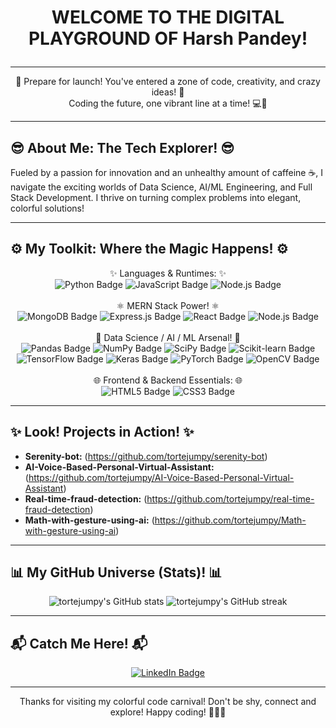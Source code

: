 # <p align="center"> **WELCOME TO THE DIGITAL PLAYGROUND OF Harsh Pandey!** </p>

---

<p align="center">
  🌟 Prepare for launch! You've entered a zone of code, creativity, and crazy ideas! 🚀
  <br>
  Coding the future, one vibrant line at a time! 💻🎨
</p>

---

## 😎 **About Me: The Tech Explorer!** 😎

<p>
  Fueled by a passion for innovation and an unhealthy amount of caffeine ☕, I navigate the exciting worlds of Data Science, AI/ML Engineering, and Full Stack Development. I thrive on turning complex problems into elegant, colorful solutions!
</p>

---

## ⚙️ **My Toolkit: Where the Magic Happens!** ⚙️

<p align="center">
  ✨ Languages & Runtimes: ✨
  <br>
  <img src="https://img.shields.io/badge/Python-3776AB?style=for-the-badge&logo=python&logoColor=white" alt="Python Badge"/>
  <img src="https://img.shields.io/badge/JavaScript-F7DF1E?style=for-the-badge&logo=javascript&logoColor=black" alt="JavaScript Badge"/>
  <img src="https://img.shields.io/badge/Node.js-339933?style=for-the-badge&logo=node.js&logoColor=white" alt="Node.js Badge"/>
  <br>
  <br>
  ⚛️ MERN Stack Power! ⚛️
  <br>
  <img src="https://img.shields.io/badge/MongoDB-47A248?style=for-the-badge&logo=mongodb&logoColor=white" alt="MongoDB Badge"/>
  <img src="https://img.shields.io/badge/Express.js-000000?style=for-the-badge&logo=express&logoColor=white" alt="Express.js Badge"/>
  <img src="https://img.shields.io/badge/React-61DAFB?style=for-the-badge&logo=react&logoColor=black" alt="React Badge"/>
  <img src="https://img.shields.io/badge/Node.js-339933?style=for-the-badge&logo=node.js&logoColor=white" alt="Node.js Badge"/>
  <br>
  <br>
  🧠 Data Science / AI / ML Arsenal! 🧠
  <br>
  <img src="https://img.shields.io/badge/Pandas-150458?style=for-the-badge&logo=pandas&logoColor=white" alt="Pandas Badge"/>
  <img src="https://img.shields.io/badge/NumPy-013243?style=for-the-badge&logo=numpy&logoColor=white" alt="NumPy Badge"/>
  <img src="https://img.shields.io/badge/SciPy-8F009F?style=for-the-badge&logo=scipy&logoColor=white" alt="SciPy Badge"/>
  <img src="https://img.shields.io/badge/Scikit--learn-F7931E?style=for-the-badge&logo=scikit-learn&logoColor=white" alt="Scikit-learn Badge"/>
  <img src="https://img.shields.io/badge/TensorFlow-FF6F00?style=for-the-badge&logo=tensorflow&logoColor=white" alt="TensorFlow Badge"/>
  <img src="https://img.shields.io/badge/Keras-D00000?style=for-the-badge&logo=keras&logoColor=white" alt="Keras Badge"/>
  <img src="https://img.shields.io/badge/PyTorch-EE4C2C?style=for-the-badge&logo=pytorch&logoColor=white" alt="PyTorch Badge"/>
  <img src="https://img.shields.io/badge/OpenCV-5C3EE8?style=for-the-badge&logo=opencv&logoColor=white" alt="OpenCV Badge"/>
  <!-- Add more specific AI/ML/Data Science tools like NLTK, spaCy, etc. if you use them -->
  <br>
  <br>
  🌐 Frontend & Backend Essentials: 🌐
  <br>
   <img src="https://img.shields.io/badge/HTML5-E34F26?style=for-the-badge&logo=html5&logoColor=white" alt="HTML5 Badge"/>
  <img src="https://img.shields.io/badge/CSS3-1572B6?style=for-the-badge&logo=css3&logoColor=white" alt="CSS3 Badge"/>
  <!-- Add other relevant technologies like SQL, Docker, Git, etc. -->
</p>

---

## ✨ **Look! Projects in Action!** ✨

*   **Serenity-bot:** (https://github.com/tortejumpy/serenity-bot)
*   **AI-Voice-Based-Personal-Virtual-Assistant:** (https://github.com/tortejumpy/AI-Voice-Based-Personal-Virtual-Assistant) 
*   **Real-time-fraud-detection:** (https://github.com/tortejumpy/real-time-fraud-detection) 
*   **Math-with-gesture-using-ai:** (https://github.com/tortejumpy/Math-with-gesture-using-ai)

---

## 📊 **My GitHub Universe (Stats)!** 📊

<p align="center">
  <img src="https://github-readme-stats.vercel.app/api?username=tortejumpy&show_icons=true&count_private=true&theme=radical&hide_border=true" alt="tortejumpy's GitHub stats" />
  <img src="https://github-readme-streak-stats.herokuapp.com/?user=tortejumpy&theme=radical&hide_border=true" alt="tortejumpy's GitHub streak" />
</p>
<!-- You can try different themes like 'holi' or 'gruvbox' on github-readme-stats for different colors -->

---

## 📬 **Catch Me Here!** 📬

<p align="center">
  <a href="https://www.linkedin.com/in/harsh-pandey-363a63306?utm%5Fsource=share&utm%5Fcampaign=share%5Fvia&utm%5Fcontent=profile&utm%5Fmedium=android%5Fapp" target="_blank">
    <img src="https://img.shields.io/badge/LinkedIn-0077B5?style=for-the-badge&logo=linkedin&logoColor=white" alt="LinkedIn Badge"/>
  </a>
  <!-- Add more links! Maybe Twitter, a personal website, or email badge? -->
</p>

---

<p align="center">
  Thanks for visiting my colorful code carnival! Don't be shy, connect and explore! Happy coding! 🎉🚀✨
</p>
